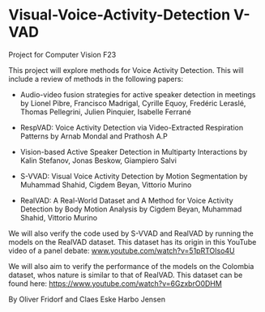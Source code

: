 # Visual-Voice-Activity-Detection V-VAD
Project for Computer Vision F23

This project will explore methods for Voice Activity Detection.
This will include a review of methods in the following papers:

* Audio-video fusion strategies for active speaker
detection in meetings by Lionel Pibre, Francisco Madrigal, Cyrille Equoy, Fredéric Leraslé, Thomas Pellegrini, Julien Pinquier, Isabelle Ferrané

* RespVAD: Voice Activity Detection via Video-Extracted Respiration Patterns by Arnab Mondal and Prathosh A.P

* Vision-based Active Speaker Detection in Multiparty Interactions by Kalin Stefanov, Jonas Beskow, Giampiero Salvi

* S-VVAD: Visual Voice Activity Detection by Motion Segmentation by Muhammad Shahid, Cigdem Beyan, Vittorio Murino

* RealVAD: A Real-World Dataset and A Method for Voice Activity Detection by Body Motion Analysis by Cigdem Beyan, Muhammad Shahid, Vittorio Murino

We will also verify the code used by S-VVAD and RealVAD by running the models on the RealVAD dataset. 
This dataset has its origin in this YouTube video of a panel debate: www.youtube.com/watch?v=51pRTOIso4U 

We will also aim to verify the performance of the models on the Colombia dataset, whos nature is similar to that of RealVAD. 
This dataset can be found here: https://www.youtube.com/watch?v=6GzxbrO0DHM


By Oliver Fridorf and Claes Eske Harbo Jensen
